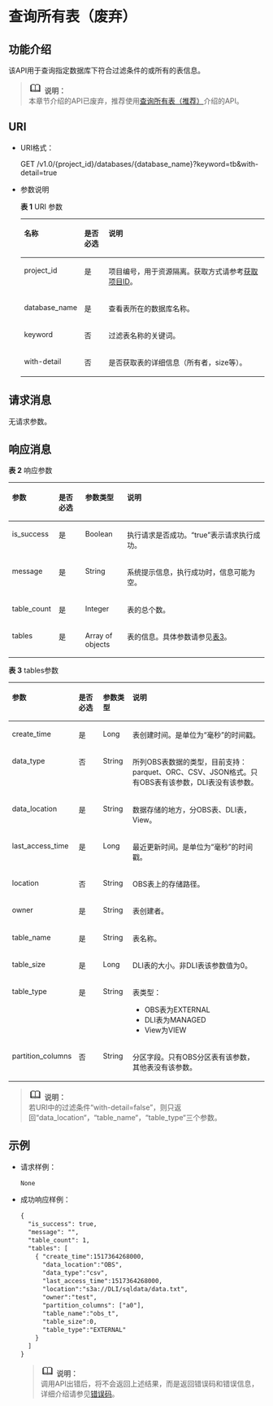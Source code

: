 # 查询所有表（废弃）<a name="dli_02_0032"></a>

## 功能介绍<a name="s7f2609ef76ce4357a84b159e44d00781"></a>

该API用于查询指定数据库下符合过滤条件的或所有的表信息。

>![](public_sys-resources/icon-note.gif) **说明：**   
>本章节介绍的API已废弃，推荐使用[查询所有表（推荐）](查询所有表（推荐）.md)介绍的API。  

## URI<a name="se10f64ce4de2477d9996287115b600b1"></a>

-   URI格式：

    GET /v1.0/\{project\_id\}/databases/\{database\_name\}?keyword=tb&with-detail=true

-   参数说明

    **表 1**  URI 参数

    <a name="zh-cn_topic_0069077902_table9389911"></a>
    <table><thead align="left"><tr id="zh-cn_topic_0069077902_row54504408"><th class="cellrowborder" valign="top" width="18.18%" id="mcps1.2.4.1.1"><p id="a8458749b29894d3fb004a6140c9eed06"><a name="a8458749b29894d3fb004a6140c9eed06"></a><a name="a8458749b29894d3fb004a6140c9eed06"></a>名称</p>
    </th>
    <th class="cellrowborder" valign="top" width="10.4%" id="mcps1.2.4.1.2"><p id="ab6639d8fdb38425c8734ebe8fd002745"><a name="ab6639d8fdb38425c8734ebe8fd002745"></a><a name="ab6639d8fdb38425c8734ebe8fd002745"></a>是否必选</p>
    </th>
    <th class="cellrowborder" valign="top" width="71.41999999999999%" id="mcps1.2.4.1.3"><p id="zh-cn_topic_0069077902_p172651633147"><a name="zh-cn_topic_0069077902_p172651633147"></a><a name="zh-cn_topic_0069077902_p172651633147"></a>说明</p>
    </th>
    </tr>
    </thead>
    <tbody><tr id="row137651841194120"><td class="cellrowborder" valign="top" width="18.18%" headers="mcps1.2.4.1.1 "><p id="zh-cn_topic_0069077803_p43412436"><a name="zh-cn_topic_0069077803_p43412436"></a><a name="zh-cn_topic_0069077803_p43412436"></a>project_id</p>
    </td>
    <td class="cellrowborder" valign="top" width="10.4%" headers="mcps1.2.4.1.2 "><p id="zh-cn_topic_0069077803_p26746391"><a name="zh-cn_topic_0069077803_p26746391"></a><a name="zh-cn_topic_0069077803_p26746391"></a>是</p>
    </td>
    <td class="cellrowborder" valign="top" width="71.41999999999999%" headers="mcps1.2.4.1.3 "><p id="p1310472724012"><a name="p1310472724012"></a><a name="p1310472724012"></a>项目编号，用于资源隔离。获取方式请参考<a href="获取项目ID.md">获取项目ID</a>。</p>
    </td>
    </tr>
    <tr id="zh-cn_topic_0069077902_row48387156"><td class="cellrowborder" valign="top" width="18.18%" headers="mcps1.2.4.1.1 "><p id="zh-cn_topic_0069077902_p27045553"><a name="zh-cn_topic_0069077902_p27045553"></a><a name="zh-cn_topic_0069077902_p27045553"></a>database_name</p>
    </td>
    <td class="cellrowborder" valign="top" width="10.4%" headers="mcps1.2.4.1.2 "><p id="zh-cn_topic_0069077902_p43206166"><a name="zh-cn_topic_0069077902_p43206166"></a><a name="zh-cn_topic_0069077902_p43206166"></a>是</p>
    </td>
    <td class="cellrowborder" valign="top" width="71.41999999999999%" headers="mcps1.2.4.1.3 "><p id="p3742145010314"><a name="p3742145010314"></a><a name="p3742145010314"></a>查看表所在的数据库名称。</p>
    </td>
    </tr>
    <tr id="zh-cn_topic_0069077902_row23238289"><td class="cellrowborder" valign="top" width="18.18%" headers="mcps1.2.4.1.1 "><p id="zh-cn_topic_0069077902_p3253234"><a name="zh-cn_topic_0069077902_p3253234"></a><a name="zh-cn_topic_0069077902_p3253234"></a>keyword</p>
    </td>
    <td class="cellrowborder" valign="top" width="10.4%" headers="mcps1.2.4.1.2 "><p id="zh-cn_topic_0069077902_p62185433"><a name="zh-cn_topic_0069077902_p62185433"></a><a name="zh-cn_topic_0069077902_p62185433"></a>否</p>
    </td>
    <td class="cellrowborder" valign="top" width="71.41999999999999%" headers="mcps1.2.4.1.3 "><p id="zh-cn_topic_0069077902_p3855275"><a name="zh-cn_topic_0069077902_p3855275"></a><a name="zh-cn_topic_0069077902_p3855275"></a>过滤表名称的关键词。</p>
    </td>
    </tr>
    <tr id="row01813192811"><td class="cellrowborder" valign="top" width="18.18%" headers="mcps1.2.4.1.1 "><p id="p10192031182812"><a name="p10192031182812"></a><a name="p10192031182812"></a>with-detail</p>
    </td>
    <td class="cellrowborder" valign="top" width="10.4%" headers="mcps1.2.4.1.2 "><p id="p131993119287"><a name="p131993119287"></a><a name="p131993119287"></a>否</p>
    </td>
    <td class="cellrowborder" valign="top" width="71.41999999999999%" headers="mcps1.2.4.1.3 "><p id="p11207314286"><a name="p11207314286"></a><a name="p11207314286"></a>是否获取表的详细信息（所有者，size等）。</p>
    </td>
    </tr>
    </tbody>
    </table>


## 请求消息<a name="s8cae0d99468d48bf87e3d8d1c203d620"></a>

无请求参数。

## 响应消息<a name="s7cabf81dadd44774acfb66ac5fa1380b"></a>

**表 2**  响应参数

<a name="zh-cn_topic_0069077902_table35569146"></a>
<table><thead align="left"><tr id="zh-cn_topic_0069077902_row23983098"><th class="cellrowborder" valign="top" width="18.207920792079207%" id="mcps1.2.5.1.1"><p id="a0184bd526dfb42038b3db4f12de3d6d8"><a name="a0184bd526dfb42038b3db4f12de3d6d8"></a><a name="a0184bd526dfb42038b3db4f12de3d6d8"></a>参数</p>
</th>
<th class="cellrowborder" valign="top" width="10.376237623762377%" id="mcps1.2.5.1.2"><p id="a27a9819d4d8141ad98b8893312a3b03f"><a name="a27a9819d4d8141ad98b8893312a3b03f"></a><a name="a27a9819d4d8141ad98b8893312a3b03f"></a>是否必选</p>
</th>
<th class="cellrowborder" valign="top" width="16.366336633663366%" id="mcps1.2.5.1.3"><p id="a77f706449efc4f24b778ed2b7b860c69"><a name="a77f706449efc4f24b778ed2b7b860c69"></a><a name="a77f706449efc4f24b778ed2b7b860c69"></a>参数类型</p>
</th>
<th class="cellrowborder" valign="top" width="55.049504950495056%" id="mcps1.2.5.1.4"><p id="a4f8cac6b5814498ab46cae6c1db07e8d"><a name="a4f8cac6b5814498ab46cae6c1db07e8d"></a><a name="a4f8cac6b5814498ab46cae6c1db07e8d"></a>说明</p>
</th>
</tr>
</thead>
<tbody><tr id="zh-cn_topic_0069077902_row6962642"><td class="cellrowborder" valign="top" width="18.207920792079207%" headers="mcps1.2.5.1.1 "><p id="zh-cn_topic_0069077902_p27103168"><a name="zh-cn_topic_0069077902_p27103168"></a><a name="zh-cn_topic_0069077902_p27103168"></a>is_success</p>
</td>
<td class="cellrowborder" valign="top" width="10.376237623762377%" headers="mcps1.2.5.1.2 "><p id="zh-cn_topic_0069077902_p47873010"><a name="zh-cn_topic_0069077902_p47873010"></a><a name="zh-cn_topic_0069077902_p47873010"></a>是</p>
</td>
<td class="cellrowborder" valign="top" width="16.366336633663366%" headers="mcps1.2.5.1.3 "><p id="zh-cn_topic_0069077902_p52508625"><a name="zh-cn_topic_0069077902_p52508625"></a><a name="zh-cn_topic_0069077902_p52508625"></a>Boolean</p>
</td>
<td class="cellrowborder" valign="top" width="55.049504950495056%" headers="mcps1.2.5.1.4 "><p id="p3346192311417"><a name="p3346192311417"></a><a name="p3346192311417"></a>执行请求是否成功。<span class="parmvalue" id="parmvalue1441093716956"><a name="parmvalue1441093716956"></a><a name="parmvalue1441093716956"></a>“true”</span>表示请求执行成功。</p>
</td>
</tr>
<tr id="zh-cn_topic_0069077902_row26735465"><td class="cellrowborder" valign="top" width="18.207920792079207%" headers="mcps1.2.5.1.1 "><p id="zh-cn_topic_0069077902_p18089046"><a name="zh-cn_topic_0069077902_p18089046"></a><a name="zh-cn_topic_0069077902_p18089046"></a>message</p>
</td>
<td class="cellrowborder" valign="top" width="10.376237623762377%" headers="mcps1.2.5.1.2 "><p id="zh-cn_topic_0069077902_p55926603"><a name="zh-cn_topic_0069077902_p55926603"></a><a name="zh-cn_topic_0069077902_p55926603"></a>是</p>
</td>
<td class="cellrowborder" valign="top" width="16.366336633663366%" headers="mcps1.2.5.1.3 "><p id="zh-cn_topic_0069077902_p33761009"><a name="zh-cn_topic_0069077902_p33761009"></a><a name="zh-cn_topic_0069077902_p33761009"></a>String</p>
</td>
<td class="cellrowborder" valign="top" width="55.049504950495056%" headers="mcps1.2.5.1.4 "><p id="p4346723111420"><a name="p4346723111420"></a><a name="p4346723111420"></a>系统提示信息，执行成功时，信息可能为空。</p>
</td>
</tr>
<tr id="zh-cn_topic_0069077902_row49931759"><td class="cellrowborder" valign="top" width="18.207920792079207%" headers="mcps1.2.5.1.1 "><p id="zh-cn_topic_0069077902_p17940710"><a name="zh-cn_topic_0069077902_p17940710"></a><a name="zh-cn_topic_0069077902_p17940710"></a>table_count</p>
</td>
<td class="cellrowborder" valign="top" width="10.376237623762377%" headers="mcps1.2.5.1.2 "><p id="zh-cn_topic_0069077902_p43911368"><a name="zh-cn_topic_0069077902_p43911368"></a><a name="zh-cn_topic_0069077902_p43911368"></a>是</p>
</td>
<td class="cellrowborder" valign="top" width="16.366336633663366%" headers="mcps1.2.5.1.3 "><p id="zh-cn_topic_0069077902_p51071"><a name="zh-cn_topic_0069077902_p51071"></a><a name="zh-cn_topic_0069077902_p51071"></a>Integer</p>
</td>
<td class="cellrowborder" valign="top" width="55.049504950495056%" headers="mcps1.2.5.1.4 "><p id="zh-cn_topic_0069077902_p4136819"><a name="zh-cn_topic_0069077902_p4136819"></a><a name="zh-cn_topic_0069077902_p4136819"></a>表的总个数。</p>
</td>
</tr>
<tr id="row6296920173020"><td class="cellrowborder" valign="top" width="18.207920792079207%" headers="mcps1.2.5.1.1 "><p id="p18734104515511"><a name="p18734104515511"></a><a name="p18734104515511"></a>tables</p>
</td>
<td class="cellrowborder" valign="top" width="10.376237623762377%" headers="mcps1.2.5.1.2 "><p id="p27342458557"><a name="p27342458557"></a><a name="p27342458557"></a>是</p>
</td>
<td class="cellrowborder" valign="top" width="16.366336633663366%" headers="mcps1.2.5.1.3 "><p id="p107341145105520"><a name="p107341145105520"></a><a name="p107341145105520"></a>Array of objects</p>
</td>
<td class="cellrowborder" valign="top" width="55.049504950495056%" headers="mcps1.2.5.1.4 "><p id="p1873415451558"><a name="p1873415451558"></a><a name="p1873415451558"></a>表的信息。具体参数请参见<a href="#table3875750135410">表3</a>。</p>
</td>
</tr>
</tbody>
</table>

**表 3**  tables参数

<a name="table3875750135410"></a>
<table><thead align="left"><tr id="row887619502549"><th class="cellrowborder" valign="top" width="18.207920792079207%" id="mcps1.2.5.1.1"><p id="p1876205015546"><a name="p1876205015546"></a><a name="p1876205015546"></a>参数</p>
</th>
<th class="cellrowborder" valign="top" width="10.376237623762377%" id="mcps1.2.5.1.2"><p id="p8876105075410"><a name="p8876105075410"></a><a name="p8876105075410"></a>是否必选</p>
</th>
<th class="cellrowborder" valign="top" width="11.792079207920791%" id="mcps1.2.5.1.3"><p id="p188762506549"><a name="p188762506549"></a><a name="p188762506549"></a>参数类型</p>
</th>
<th class="cellrowborder" valign="top" width="59.62376237623762%" id="mcps1.2.5.1.4"><p id="p118761507548"><a name="p118761507548"></a><a name="p118761507548"></a>说明</p>
</th>
</tr>
</thead>
<tbody><tr id="row10879850105418"><td class="cellrowborder" valign="top" width="18.207920792079207%" headers="mcps1.2.5.1.1 "><p id="p10879115095412"><a name="p10879115095412"></a><a name="p10879115095412"></a>create_time</p>
</td>
<td class="cellrowborder" valign="top" width="10.376237623762377%" headers="mcps1.2.5.1.2 "><p id="p08794508549"><a name="p08794508549"></a><a name="p08794508549"></a>是</p>
</td>
<td class="cellrowborder" valign="top" width="11.792079207920791%" headers="mcps1.2.5.1.3 "><p id="p4879850165414"><a name="p4879850165414"></a><a name="p4879850165414"></a>Long</p>
</td>
<td class="cellrowborder" valign="top" width="59.62376237623762%" headers="mcps1.2.5.1.4 "><p id="p187915016542"><a name="p187915016542"></a><a name="p187915016542"></a>表创建时间。是单位为“毫秒”的时间戳。</p>
</td>
</tr>
<tr id="row6879135045411"><td class="cellrowborder" valign="top" width="18.207920792079207%" headers="mcps1.2.5.1.1 "><p id="p1687965015549"><a name="p1687965015549"></a><a name="p1687965015549"></a>data_type</p>
</td>
<td class="cellrowborder" valign="top" width="10.376237623762377%" headers="mcps1.2.5.1.2 "><p id="p13880650175413"><a name="p13880650175413"></a><a name="p13880650175413"></a>否</p>
</td>
<td class="cellrowborder" valign="top" width="11.792079207920791%" headers="mcps1.2.5.1.3 "><p id="p1888015013542"><a name="p1888015013542"></a><a name="p1888015013542"></a>String</p>
</td>
<td class="cellrowborder" valign="top" width="59.62376237623762%" headers="mcps1.2.5.1.4 "><p id="p58801450195411"><a name="p58801450195411"></a><a name="p58801450195411"></a>所列OBS表数据的类型，目前支持：parquet、ORC、CSV、JSON格式。只有OBS表有该参数，DLI表没有该参数。</p>
</td>
</tr>
<tr id="row14880205045412"><td class="cellrowborder" valign="top" width="18.207920792079207%" headers="mcps1.2.5.1.1 "><p id="p488035075412"><a name="p488035075412"></a><a name="p488035075412"></a>data_location</p>
</td>
<td class="cellrowborder" valign="top" width="10.376237623762377%" headers="mcps1.2.5.1.2 "><p id="p7880195005415"><a name="p7880195005415"></a><a name="p7880195005415"></a>是</p>
</td>
<td class="cellrowborder" valign="top" width="11.792079207920791%" headers="mcps1.2.5.1.3 "><p id="p98801850125418"><a name="p98801850125418"></a><a name="p98801850125418"></a>String</p>
</td>
<td class="cellrowborder" valign="top" width="59.62376237623762%" headers="mcps1.2.5.1.4 "><p id="p9880205025411"><a name="p9880205025411"></a><a name="p9880205025411"></a>数据存储的地方，分OBS表、DLI表，View。</p>
</td>
</tr>
<tr id="row15881650125420"><td class="cellrowborder" valign="top" width="18.207920792079207%" headers="mcps1.2.5.1.1 "><p id="p198811506541"><a name="p198811506541"></a><a name="p198811506541"></a>last_access_time</p>
</td>
<td class="cellrowborder" valign="top" width="10.376237623762377%" headers="mcps1.2.5.1.2 "><p id="p1881175018543"><a name="p1881175018543"></a><a name="p1881175018543"></a>是</p>
</td>
<td class="cellrowborder" valign="top" width="11.792079207920791%" headers="mcps1.2.5.1.3 "><p id="p16881145018548"><a name="p16881145018548"></a><a name="p16881145018548"></a>Long</p>
</td>
<td class="cellrowborder" valign="top" width="59.62376237623762%" headers="mcps1.2.5.1.4 "><p id="p17881195075414"><a name="p17881195075414"></a><a name="p17881195075414"></a>最近更新时间。是单位为“毫秒”的时间戳。</p>
</td>
</tr>
<tr id="row13881195012543"><td class="cellrowborder" valign="top" width="18.207920792079207%" headers="mcps1.2.5.1.1 "><p id="p8881205016540"><a name="p8881205016540"></a><a name="p8881205016540"></a>location</p>
</td>
<td class="cellrowborder" valign="top" width="10.376237623762377%" headers="mcps1.2.5.1.2 "><p id="p38813507549"><a name="p38813507549"></a><a name="p38813507549"></a>否</p>
</td>
<td class="cellrowborder" valign="top" width="11.792079207920791%" headers="mcps1.2.5.1.3 "><p id="p1988214503540"><a name="p1988214503540"></a><a name="p1988214503540"></a>String</p>
</td>
<td class="cellrowborder" valign="top" width="59.62376237623762%" headers="mcps1.2.5.1.4 "><p id="p7882205025412"><a name="p7882205025412"></a><a name="p7882205025412"></a>OBS表上的存储路径。</p>
</td>
</tr>
<tr id="row9882155015416"><td class="cellrowborder" valign="top" width="18.207920792079207%" headers="mcps1.2.5.1.1 "><p id="p118827503544"><a name="p118827503544"></a><a name="p118827503544"></a>owner</p>
</td>
<td class="cellrowborder" valign="top" width="10.376237623762377%" headers="mcps1.2.5.1.2 "><p id="p108821950125414"><a name="p108821950125414"></a><a name="p108821950125414"></a>是</p>
</td>
<td class="cellrowborder" valign="top" width="11.792079207920791%" headers="mcps1.2.5.1.3 "><p id="p188821850115417"><a name="p188821850115417"></a><a name="p188821850115417"></a>String</p>
</td>
<td class="cellrowborder" valign="top" width="59.62376237623762%" headers="mcps1.2.5.1.4 "><p id="p178821450195414"><a name="p178821450195414"></a><a name="p178821450195414"></a>表创建者。</p>
</td>
</tr>
<tr id="row3883135045410"><td class="cellrowborder" valign="top" width="18.207920792079207%" headers="mcps1.2.5.1.1 "><p id="p7883165055418"><a name="p7883165055418"></a><a name="p7883165055418"></a>table_name</p>
</td>
<td class="cellrowborder" valign="top" width="10.376237623762377%" headers="mcps1.2.5.1.2 "><p id="p1188305045419"><a name="p1188305045419"></a><a name="p1188305045419"></a>是</p>
</td>
<td class="cellrowborder" valign="top" width="11.792079207920791%" headers="mcps1.2.5.1.3 "><p id="p68833508549"><a name="p68833508549"></a><a name="p68833508549"></a>String</p>
</td>
<td class="cellrowborder" valign="top" width="59.62376237623762%" headers="mcps1.2.5.1.4 "><p id="p988375035418"><a name="p988375035418"></a><a name="p988375035418"></a>表名称。</p>
</td>
</tr>
<tr id="row18883145025415"><td class="cellrowborder" valign="top" width="18.207920792079207%" headers="mcps1.2.5.1.1 "><p id="p98831250145419"><a name="p98831250145419"></a><a name="p98831250145419"></a>table_size</p>
</td>
<td class="cellrowborder" valign="top" width="10.376237623762377%" headers="mcps1.2.5.1.2 "><p id="p118831450105411"><a name="p118831450105411"></a><a name="p118831450105411"></a>是</p>
</td>
<td class="cellrowborder" valign="top" width="11.792079207920791%" headers="mcps1.2.5.1.3 "><p id="p12883950115410"><a name="p12883950115410"></a><a name="p12883950115410"></a>Long</p>
</td>
<td class="cellrowborder" valign="top" width="59.62376237623762%" headers="mcps1.2.5.1.4 "><p id="p1988319509541"><a name="p1988319509541"></a><a name="p1988319509541"></a>DLI表的大小。非DLI表该参数值为0。</p>
</td>
</tr>
<tr id="row11883175016548"><td class="cellrowborder" valign="top" width="18.207920792079207%" headers="mcps1.2.5.1.1 "><p id="p788335075412"><a name="p788335075412"></a><a name="p788335075412"></a>table_type</p>
</td>
<td class="cellrowborder" valign="top" width="10.376237623762377%" headers="mcps1.2.5.1.2 "><p id="p288311505541"><a name="p288311505541"></a><a name="p288311505541"></a>是</p>
</td>
<td class="cellrowborder" valign="top" width="11.792079207920791%" headers="mcps1.2.5.1.3 "><p id="p138831950195419"><a name="p138831950195419"></a><a name="p138831950195419"></a>String</p>
</td>
<td class="cellrowborder" valign="top" width="59.62376237623762%" headers="mcps1.2.5.1.4 "><p id="p19884850115410"><a name="p19884850115410"></a><a name="p19884850115410"></a>表类型：</p>
<a name="ul158841350135416"></a><a name="ul158841350135416"></a><ul id="ul158841350135416"><li>OBS表为EXTERNAL</li><li>DLI表为MANAGED</li><li>View为VIEW</li></ul>
</td>
</tr>
<tr id="row2884135035415"><td class="cellrowborder" valign="top" width="18.207920792079207%" headers="mcps1.2.5.1.1 "><p id="p08841501544"><a name="p08841501544"></a><a name="p08841501544"></a>partition_columns</p>
</td>
<td class="cellrowborder" valign="top" width="10.376237623762377%" headers="mcps1.2.5.1.2 "><p id="p1688405035410"><a name="p1688405035410"></a><a name="p1688405035410"></a>否</p>
</td>
<td class="cellrowborder" valign="top" width="11.792079207920791%" headers="mcps1.2.5.1.3 "><p id="p12884155012542"><a name="p12884155012542"></a><a name="p12884155012542"></a>String</p>
</td>
<td class="cellrowborder" valign="top" width="59.62376237623762%" headers="mcps1.2.5.1.4 "><p id="p20884135014541"><a name="p20884135014541"></a><a name="p20884135014541"></a>分区字段。只有OBS分区表有该参数，其他表没有该参数。</p>
</td>
</tr>
</tbody>
</table>

>![](public_sys-resources/icon-note.gif) **说明：**   
>若URI中的过滤条件“with-detail=false”，则只返回“data\_location“，“table\_name“，“table\_type“三个参数。  

## 示例<a name="section6600445715217"></a>

-   请求样例：

    ```
    None
    ```

-   成功响应样例：

    ```
    {
      "is_success": true,
      "message": "",
      "table_count": 1,
      "tables": [
        { "create_time":1517364268000,
          "data_location":"OBS",
          "data_type":"csv",
          "last_access_time":1517364268000,
          "location":"s3a://DLI/sqldata/data.txt",
          "owner":"test",
          "partition_columns": ["a0"],
          "table_name":"obs_t",
          "table_size":0,
          "table_type":"EXTERNAL"
        }
      ]
    }
    ```

    >![](public_sys-resources/icon-note.gif) **说明：**   
    >调用API出错后，将不会返回上述结果，而是返回错误码和错误信息，详细介绍请参见[错误码](错误码.md)。  


